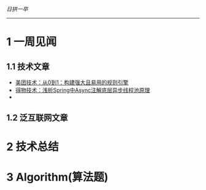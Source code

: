 
*日拱一卒*

_________________

# 1 一周见闻

## 1.1 技术文章
+ [美团技术：从0到1：构建强大且易用的规则引擎](https://tech.meituan.com/2017/06/09/maze-framework.html)
+ [得物技术：浅析Spring中Async注解底层异步线程池原理](https://tech.dewu.com/article?id=116)
+ 

## 1.2 泛互联网文章



# 2 技术总结



# 3 Algorithm(算法题)


















